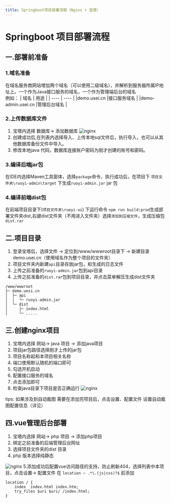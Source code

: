 ```yaml
---
title: Springboot项目部署流程（Nginx + 宝塔）
---
```


# Springboot 项目部署流程
## 一.部署前准备

### 1.域名准备
在域名服务商网站增加两个域名（可以使用二级域名），并解析到服务器所属IP地址上。一个作为Java接口服务的域名，一个作为管理端后台的域名  
例如：
|  域名   | 用途  |
|  ----  | ----  |
|demo.usei.cn |接口服务域名 |
|demo-admin.usei.cn |管理后台域名 |

### 2.上传数据库文件
1. 宝塔内选择 数据库-> 添加数据库
![nginx](/images/java-database.png) 
2. 创建成功后,在列表内选择导入、上传本地sql文件后，执行导入，也可以从其他数据库备份文件中导入。
3. 修改本地java 代码，数据库连接账户密码为刚才创建的账号和密码。

### 3.编译后端jar包
在IDE内选择Maven工具窗体，选择`package`命令，执行成功后，在项目下 `项目文件夹\ruoyi-admin\target` 下生成`ruoyi-admin.jar` jar 包
### 4.编译前端dist包
在前端项目目录下(`项目文件夹\ruoyi-ui`) 下运行命令 `npm run build:prod`生成部署文件夹dist,右键dist文件夹（不用进入文件夹）选择`添加到压缩文件`，生成压缩包 `dist.rar`

## 二.项目目录
1. 登录宝塔后，选择文件 -> 定位到/www/wwwroot目录下 -> 新建目录 demo.usei.cn（使用域名作为整个项目的文件夹）
2. 项目文件夹内新建`api`目录存放jar包，和生成的日志文件
3. 上传之前准备的`ruoyi-admin.jar`包到api目录
4. 上传之前准备的`dist.rar`包到项目目录，并点击菜单解压生成dist文件夹
```
/www/wwwroot
├─ demo.uesi.cn
│  ├─ api
│  │  └─ ruoyi-admin.jar
│  └─ dist
│     ├─ index.html
│     └─ .....
```


## 三.创建nginx项目
1. 宝塔内选择 网站-> java 项目 -> 添加java项目
2. 项目jar包路径选择刚才上传的jar包
3. 项目名称起和本项目相关名称
4. 端口使用默认随机的端口即可
5. 勾选开机启动  
6. 配置接口服务的域名  
7. 点击添加即可
8. 检查java目录下项目是否正确运行
![nginx](/images/java-nginx.png)  

tips: 如果涉及到自动裁图 需要在添加完项目后，点击设置、配置文件 设置自动裁图配置信息（详见）

## 四.vue管理后台部署
1. 宝塔内选择 网站-> php 项目 -> 添加php项目
2. 绑定之前准备的后端管理后台网址
3. 选择项目文件夹的dist 目录
4. php 版本选择纯静态

![nginx](/images/vue-dist.png) 
5.添加成功后配置vue访问路径的支持，防止刷新404，选择列表中本项目，点击设置-> 配置文件 在 `location ~ .*\.(js|css)?$` 前添加
```
location / {
    index  index.html index.htm;
    try_files $uri $uri/ /index.html;
}
```